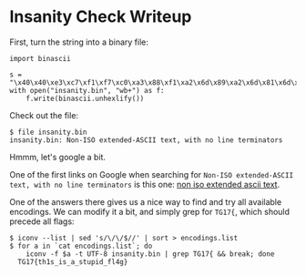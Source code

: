 # Insanity Check Writeup

First, turn the string into a binary file:

```
import binascii

s = "\x40\x40\xe3\xc7\xf1\xf7\xc0\xa3\x88\xf1\xa2\x6d\x89\xa2\x6d\x81\x6d\xa2\xa3\xa4\x97\x89\x84\x6d\x86\x93\xf4\x87\xd0\x25"
with open("insanity.bin", "wb+") as f:
    f.write(binascii.unhexlify())
```

Check out the file:
```
$ file insanity.bin
insanity.bin: Non-ISO extended-ASCII text, with no line terminators
```

Hmmm, let's google a bit.

One of the first links on Google when searching for `Non-ISO extended-ASCII text, with no line terminators` is this one:
[non iso extended ascii text](http://superuser.com/questions/669700/non-iso-extended-ascii-text/669729).

One of the answers there gives us a nice way to find and try all available encodings. We can modify it a bit, and simply grep for `TG17{`, which should precede all flags:
```
$ iconv --list | sed 's/\/\/$//' | sort > encodings.list
$ for a in `cat encodings.list`; do
    iconv -f $a -t UTF-8 insanity.bin | grep TG17{ && break; done
  TG17{th1s_is_a_stupid_fl4g}
```

